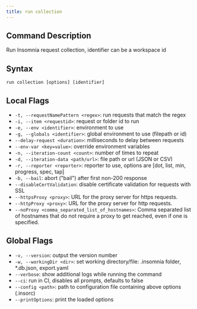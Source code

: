 ```yaml
---
title: run collection
---
```


## Command Description

Run Insomnia request collection, identifier can be a workspace id

## Syntax

`run collection [options] [identifier]`

## Local Flags

- `-t, --requestNamePattern <regex>`: run requests that match the regex
- `-i, --item <requestid>`: request or folder id to run
- `-e, --env <identifier>`: environment to use
- `-g, --globals <identifier>`: global environment to use (filepath or id)
- `--delay-request <duration>`: milliseconds to delay between requests
- `--env-var <key=value>`: override environment variables
- `-n, --iteration-count <count>`: number of times to repeat
- `-d, --iteration-data <path/url>`: file path or url (JSON or CSV)
- `-r, --reporter <reporter>`: reporter to use, options are [dot, list, min, progress, spec, tap]
- `-b, --bail`: abort ("bail") after first non-200 response
- `--disableCertValidation`: disable certificate validation for requests with SSL
- `--httpsProxy <proxy>`: URL for the proxy server for https requests.
- `--httpProxy <proxy>`: URL for the proxy server for http requests.
- `--noProxy <comma_separated_list_of_hostnames>`: Comma separated list of hostnames that do not require a proxy to get reached, even if one is specified.

## Global Flags

- `-v, --version`: output the version number
- `-w, --workingDir <dir>`: set working directory/file: .insomnia folder, *.db.json, export.yaml
- `--verbose`: show additional logs while running the command
- `--ci`: run in CI, disables all prompts, defaults to false
- `--config <path>`: path to configuration file containing above options (.insorc)
- `--printOptions`: print the loaded options

